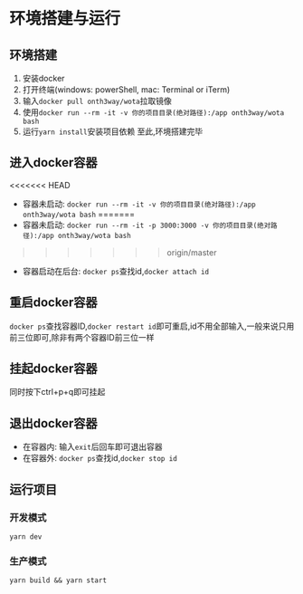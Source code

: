 # 环境搭建与运行
## 环境搭建
1. 安装docker
2. 打开终端(windows: powerShell, mac: Terminal or iTerm)
3. 输入`docker pull onth3way/wota`拉取镜像
4. 使用`docker run --rm -it -v 你的项目目录(绝对路径):/app onth3way/wota bash`
5. 运行`yarn install`安装项目依赖
至此,环境搭建完毕

## 进入docker容器
<<<<<<< HEAD
- 容器未启动: `docker run --rm -it -v 你的项目目录(绝对路径):/app onth3way/wota bash`
=======
- 容器未启动: `docker run --rm -it -p 3000:3000 -v 你的项目目录(绝对路径):/app onth3way/wota bash`
>>>>>>> origin/master
- 容器启动在后台: `docker ps`查找id,`docker attach id`

## 重启docker容器
`docker ps`查找容器ID,`docker restart id`即可重启,id不用全部输入,一般来说只用前三位即可,除非有两个容器ID前三位一样

## 挂起docker容器
同时按下ctrl+p+q即可挂起

## 退出docker容器
- 在容器内: 输入`exit`后回车即可退出容器
- 在容器外: `docker ps`查找id,`docker stop id`

## 运行项目
### 开发模式
`yarn dev`
### 生产模式
`yarn build && yarn start`